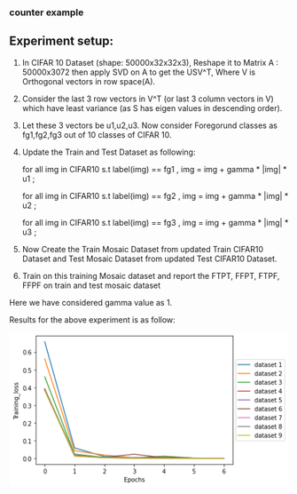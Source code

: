 ###  counter example

## Experiment setup:
1. In CIFAR 10 Dataset (shape: 50000x32x32x3), Reshape it to Matrix A : 50000x3072 then apply SVD on A to get the USV^T, Where V is Orthogonal vectors in row space(A).
2. Consider the last 3 row vectors in V^T (or last 3 column vectors in V) which have least variance (as S has eigen values in descending order).
3. Let these 3 vectors be u1,u2,u3. Now consider Foregorund classes as fg1,fg2,fg3 out of 10 classes of CIFAR 10.
4. Update the Train and Test Dataset as following:

    for all img in CIFAR10 s.t label(img) == fg1 , img = img + gamma * |img| * u1  ; 
    
    for all img in CIFAR10 s.t label(img) == fg2 , img = img + gamma * |img| * u2  ; 
    
    for all img in CIFAR10 s.t label(img) == fg3 , img = img + gamma * |img| * u3  ; 
    
5. Now Create the Train Mosaic Dataset from updated Train CIFAR10 Dataset and Test Mosaic Dataset from updated Test CIFAR10 Dataset.
6. Train on this training Mosaic dataset and report the FTPT, FFPT, FTPF, FFPF on train and test mosaic dataset

Here we have considered gamma value as 1.

Results for the above experiment is as follow:

<img src= counter_example.png width="800">
